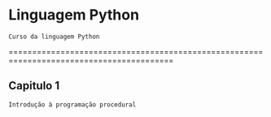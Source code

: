# Linguagem Python
    Curso da linguagem Python
=========================================================================================
## Capitulo 1
    Introdução à programação procedural
